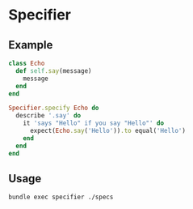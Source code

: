 # Specifier

## Example

```ruby
class Echo
  def self.say(message)
    message
  end
end
```

```ruby
Specifier.specify Echo do
  describe '.say' do
    it 'says "Hello" if you say "Hello"' do
      expect(Echo.say('Hello')).to equal('Hello')
    end
  end
end
```

## Usage

```bash
bundle exec specifier ./specs
```
